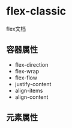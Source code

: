 # flex-classic
flex文档

## 容器属性
- flex-direction
- flex-wrap
- flex-flow
- justify-content
- align-items
- align-content

## 元素属性